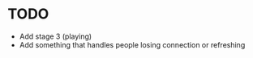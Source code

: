 # TODO

- Add stage 3 (playing)
- Add something that handles people losing connection or refreshing
